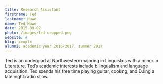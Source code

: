 ```yaml
---
title: Research Assistant
firstname: Ted
lastname: Huwe
name: Ted Huwe
date: 2015-09-02
photo: /images/ted-cropped.png
website: #
blog: people
alumni: academic year 2016-2017, summer 2017
---
```


Ted is an undergrad at Northwestern majoring in Linguistics with a minor in Literature. Ted’s academic interests include bilingualism and language acquisition. Ted spends his free time playing guitar, cooking, and DJing a late night radio show. 